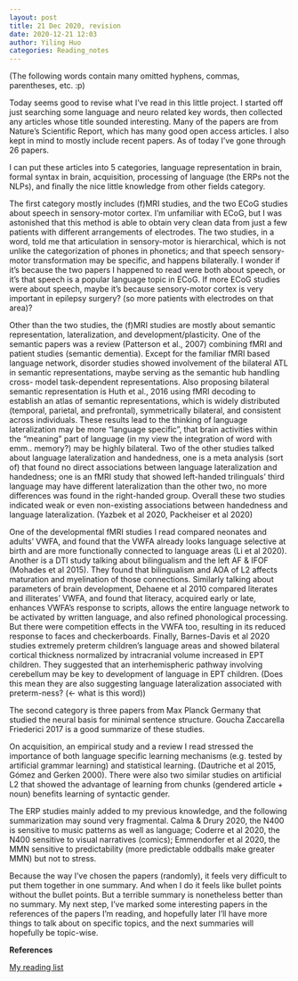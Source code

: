 ```yaml
---
layout: post
title: 21 Dec 2020, revision
date: 2020-12-21 12:03
author: Yiling Huo
categories: Reading_notes
---
```

<!-- wp:paragraph -->
<p>(The following words contain many omitted hyphens, commas, parentheses, etc. :p)</p>
<!-- /wp:paragraph -->

<!-- wp:paragraph -->
<p>Today seems good to revise what I’ve read in this little project. I started off just searching some language and neuro related key words, then collected any articles whose title sounded interesting. Many of the papers are from Nature’s Scientific Report, which has many good open access articles. I also kept in mind to mostly include recent papers. As of today I’ve gone through 26 papers. </p>
<!-- /wp:paragraph -->

<!-- wp:paragraph -->
<p>I can put these articles into 5 categories, language representation in brain, formal syntax in brain, acquisition, processing of language (the ERPs not the NLPs), and finally the nice little knowledge from other fields category. </p>
<!-- /wp:paragraph -->

<!-- wp:paragraph -->
<p>The first category mostly includes (f)MRI studies, and the two ECoG studies about speech in sensory-motor cortex. I’m unfamiliar with ECoG, but I was astonished that this method is able to obtain very clean data from just a few patients with different arrangements of electrodes. The two studies, in a word, told me that articulation in sensory-motor is hierarchical, which is not unlike the categorization of phones in phonetics; and that speech sensory-motor transformation may be specific, and happens bilaterally. I wonder if it’s because the two papers I happened to read were both about speech, or it’s that speech is a popular language topic in ECoG. If more ECoG studies were about speech, maybe it’s because sensory-motor cortex is very important in epilepsy surgery? (so more patients with electrodes on that area)?</p>
<!-- /wp:paragraph -->

<!-- wp:paragraph -->
<p>Other than the two studies, the (f)MRI studies are mostly about semantic representation, lateralization, and development/plasticity. One of the semantic papers was a review (Patterson et al., 2007) combining fMRI and patient studies (semantic dementia). Except for the familiar fMRI based language network, disorder studies showed involvement of the bilateral ATL in semantic representations, maybe serving as the semantic hub handling cross- model task-dependent representations. Also proposing bilateral semantic representation is Huth et al., 2016 using fMRI decoding to establish an atlas of semantic representations, which is widely distributed (temporal, parietal, and prefrontal), symmetrically bilateral, and consistent across individuals. These results lead to the thinking of language lateralization may be more “language specific”, that brain activities within the “meaning” part of language (in my view the integration of word with emm.. memory?) may be highly bilateral. Two of the other studies talked about language lateralization and handedness, one is a meta analysis (sort of) that found no direct associations between language lateralization and handedness; one is an fMRI study that showed left-handed trilinguals’ third language may have different lateralization than the other two, no more differences was found in the right-handed group. Overall these two studies indicated weak or even non-existing associations between handedness and language lateralization. (Yazbek et al 2020, Packheiser et al 2020)</p>
<!-- /wp:paragraph -->

<!-- wp:paragraph -->
<p>One of the developmental fMRI studies I read compared neonates and adults’ VWFA, and found that the VWFA already looks language selective at birth and are more functionally connected to language areas (Li et al 2020). Another is a DTI study talking about bilingualism and the left AF &amp; IFOF (Mohades et al 2015). They found that bilingualism and AOA of L2 affects maturation and myelination of those connections. Similarly talking about parameters of brain development, Dehaene et al 2010 compared literates and illiterates’ VWFA, and found that literacy, acquired early or late, enhances VWFA’s response to scripts, allows the entire language network to be activated by written language, and also refined phonological processing. But there were competition effects in the VWFA too, resulting in its reduced response to faces and checkerboards. Finally, Barnes-Davis et al 2020 studies extremely preterm children’s language areas and showed bilateral cortical thickness normalized by intracranial volume increased in EPT children. They suggested that an interhemispheric pathway involving cerebellum may be key to development of language in EPT children. (Does this mean they are also suggesting language lateralization associated with preterm-ness? (← what is this word))</p>
<!-- /wp:paragraph -->

<!-- wp:paragraph -->
<p>The second category is three papers from Max Planck Germany that studied the neural basis for minimal sentence structure. Goucha Zaccarella Friederici 2017 is a good summarize of these studies.</p>
<!-- /wp:paragraph -->

<!-- wp:paragraph -->
<p>On acquisition, an empirical study and a review I read stressed the importance of both language specific learning mechanisms (e.g. tested by artificial grammar learning) and statistical learning. (Dautriche et al 2015, Gómez and Gerken 2000). There were also two similar studies on artificial L2 that showed the advantage of learning from chunks (gendered article + noun) benefits learning of syntactic gender.</p>
<!-- /wp:paragraph -->

<!-- wp:paragraph -->
<p>The ERP studies mainly added to my previous knowledge, and the following summarization may sound very fragmental. Calma &amp; Drury 2020, the N400 is sensitive to music patterns as well as language; Coderre et al 2020, the N400 sensitive to visual narratives (comics); Emmendorfer et al 2020, the MMN sensitive to predictability (more predictable oddballs make greater MMN) but not to stress.</p>
<!-- /wp:paragraph -->

<!-- wp:paragraph -->
<p>Because the way I’ve chosen the papers (randomly), it feels very difficult to put them together in one summary. And when I do it feels like bullet points without the bullet points. But a terrible summary is nonetheless better than no summary. My next step, I’ve marked some interesting papers in the references of the papers I’m reading, and hopefully later I’ll have more things to talk about on specific topics, and the next summaries will hopefully be topic-wise.</p>
<!-- /wp:paragraph -->

<!-- wp:paragraph -->
<p><strong>References </strong></p>
<!-- /wp:paragraph -->

<!-- wp:paragraph -->
<p><a rel="noreferrer noopener" href="https://yilinghuo.wordpress.com/my-blog/reading-list/" target="_blank">My reading list</a></p>
<!-- /wp:paragraph -->
